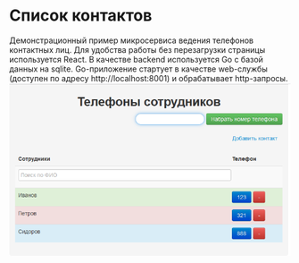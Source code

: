 # Список контактов
Демонстрационный пример микросервиса ведения телефонов контактных лиц. 
Для удобства работы без перезагрузки страницы используется React.
В качестве backend используется Go с базой данных на sqlite.
Go-приложение стартует в качестве web-службы (доступен по адресу http://localhost:8001) и обрабатывает http-запросы.
![alt text](screenshots/demo.png "Результат")